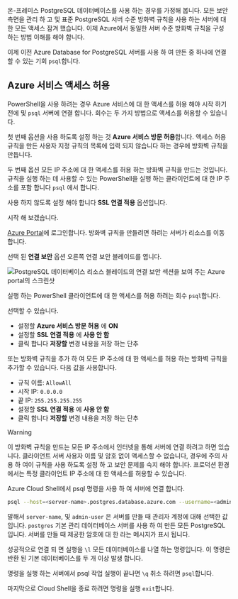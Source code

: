 온-프레미스 PostgreSQL 데이터베이스를 사용 하는 경우를 가정해 봅니다. 모든 보안 측면을 관리 하 고 및 표준 PostgreSQL 서버 수준 방화벽 규칙을 사용 하는 서버에 대 한 모든 액세스 잠겨 했습니다. 이제 Azure에서 동일한 서버 수준 방화벽 규칙을 구성 하는 방법 이해를 해야 합니다.

이제 이전 Azure Database for PostgreSQL 서버를 사용 하 여 만든 중 하나에 연결할 수 있는 기회 `psql`합니다.

## <a name="allow-azure-service-access"></a>Azure 서비스 액세스 허용

PowerShell을 사용 하려는 경우 Azure 서비스에 대 한 액세스를 허용 해야 시작 하기 전에 및 `psql` 서버에 연결 합니다. 회수는 두 가지 방법으로 액세스를 허용할 수 있습니다.

첫 번째 옵션을 사용 하도록 설정 하는 것 **Azure 서비스 방문 허용**합니다. 액세스 허용 규칙을 만든 사용자 지정 규칙의 목록에 입력 되지 않습니다 하는 경우에 방화벽 규칙을 만듭니다.

두 번째 옵션 모든 IP 주소에 대 한 액세스를 허용 하는 방화벽 규칙을 만드는 것입니다. 규칙을 실행 하는 데 사용할 수 있는 PowerShell을 실행 하는 클라이언트에 대 한 IP 주소를 포함 합니다 `psql` 에서 합니다.

사용 하지 않도록 설정 해야 합니다 **SSL 연결 적용** 옵션입니다.

시작 해 보겠습니다.

[Azure Portal](https://portal.azure.com?azure-portal=true)에 로그인합니다. 방화벽 규칙을 만들려면 하려는 서버가 리소스를 이동 합니다.

선택 된 **연결 보안** 옵션 오른쪽 연결 보안 블레이드를 엽니다.

![PostgreSQL 데이터베이스 리소스 블레이드의 연결 보안 섹션을 보여 주는 Azure portal의 스크린샷](../media-draft/7-db-security-settings.png)

실행 하는 PowerShell 클라이언트에 대 한 액세스를 허용 하려는 회수 `psql`합니다.

선택할 수 있습니다.

- 설정할 **Azure 서비스 방문 허용** 에 **ON**
- 설정할 **SSL 연결 적용** 에 **사용 안 함**
- 클릭 합니다 **저장할** 변경 내용을 저장 하는 단추

또는 방화벽 규칙을 추가 하 여 모든 IP 주소에 대 한 액세스를 허용 하는 방화벽 규칙을 추가할 수 있습니다. 다음 값을 사용합니다.

- 규칙 이름: `AllowAll`
- 시작 IP: `0.0.0.0`
- 끝 IP: `255.255.255.255`
- 설정할 **SSL 연결 적용** 에 **사용 안 함**
- 클릭 합니다 **저장할** 변경 내용을 저장 하는 단추

> [!Warning]
> 이 방화벽 규칙을 만드는 모든 IP 주소에서 인터넷을 통해 서버에 연결 하려고 하면 있습니다. 클라이언트 서버 사용자 이름 및 암호 없이 액세스할 수 없습니다, 경우에 주의 사용 하 여이 규칙을 사용 하도록 설정 하 고 보안 문제를 숙지 해야 합니다. 프로덕션 환경에서는 특정 클라이언트 IP 주소에 대 한 액세스를 허용할 수 있습니다.

Azure Cloud Shell에서 psql 명령을 사용 하 여 서버에 연결 합니다.

```bash
psql --host=<server-name>.postgres.database.azure.com --username=<admin-user>@<server-name> --dbname=postgres
```

말해서 `server-name`, 및 `admin-user` 은 서버를 만들 때 관리자 계정에 대해 선택한 값입니다. `postgres` 기본 관리 데이터베이스 서버를 사용 하 여 만든 모든 PostgreSQL입니다. 서버를 만들 때 제공한 암호에 대 한 라는 메시지가 표시 됩니다.

성공적으로 연결 되 면 실행을 `\l` 모든 데이터베이스를 나열 하는 명령입니다. 이 명령은 반환 된 기본 데이터베이스를 두 개 이상 발생 합니다.

명령을 실행 하는 서버에서 psql 작업 실행이 끝나면 `\q` 취소 하려면 `psql`합니다.

마지막으로 Cloud Shell을 종료 하려면 명령을 실행 `exit`합니다.
